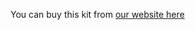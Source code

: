 You can buy this kit from [our website here](https://www.eastbaysource.com/products/power-control-shield-based-on-the-tle5206-h-bridge-from-infineon-technologies)
